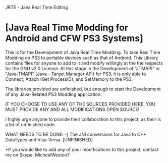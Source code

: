 JRTE - Java Real Time Editing

[Java Real Time Modding for Android and CFW PS3 Systems]
====
This is for the Development of Java Real Time Modding. To take Real Time Modding on PS3 to portable devices such as that of Android. 
This Library contains files for anyone to add to it and modify willingly at the the respects for the GNU v2.0 License.
At this stage in the Development of "JTMAPI" or "Java-TMAPI" (Java - Target Manager API) for PS3, it is only able to Connect, Attach (Get ProcessID), and SetMemory to the PS3. 

The libraries provided are unfinished, but enough to start the Development of any Java-Related PS3 Modding application.

IF YOU CHOOSE TO USE ANY OF THE SOURCES PROVIDED HERE, YOU MUST PROVIDE ANY AND ALL MODIFICATIONS OPEN SOURCE!

I highly urge anyone to provide their collaboration to this project, as their is a lot of unfinished code.

WHAT NEEDS TO BE DONE:
-) The JNI conversions for Java to C++ DataTypes and Visa-Versa. [UNFINISHED]

*If you would like to add any of your modifications to this project, contact me on Skype: MichealWeston7
